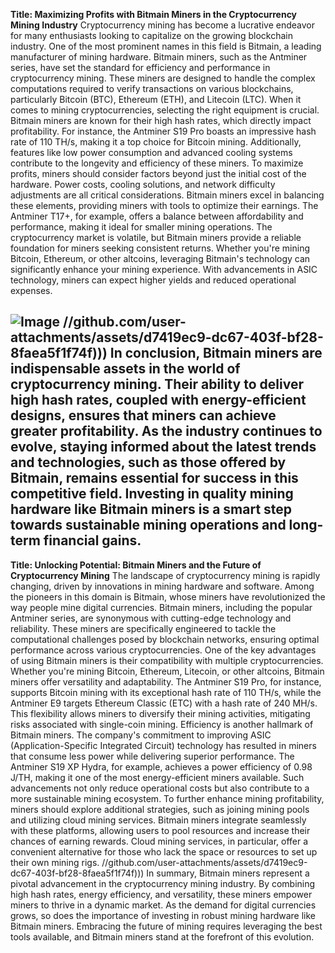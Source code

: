 **Title: Maximizing Profits with Bitmain Miners in the Cryptocurrency Mining Industry**
Cryptocurrency mining has become a lucrative endeavor for many enthusiasts looking to capitalize on the growing blockchain industry. One of the most prominent names in this field is Bitmain, a leading manufacturer of mining hardware. Bitmain miners, such as the Antminer series, have set the standard for efficiency and performance in cryptocurrency mining. These miners are designed to handle the complex computations required to verify transactions on various blockchains, particularly Bitcoin (BTC), Ethereum (ETH), and Litecoin (LTC).
When it comes to mining cryptocurrencies, selecting the right equipment is crucial. Bitmain miners are known for their high hash rates, which directly impact profitability. For instance, the Antminer S19 Pro boasts an impressive hash rate of 110 TH/s, making it a top choice for Bitcoin mining. Additionally, features like low power consumption and advanced cooling systems contribute to the longevity and efficiency of these miners.
To maximize profits, miners should consider factors beyond just the initial cost of the hardware. Power costs, cooling solutions, and network difficulty adjustments are all critical considerations. Bitmain miners excel in balancing these elements, providing miners with tools to optimize their earnings. The Antminer T17+, for example, offers a balance between affordability and performance, making it ideal for smaller mining operations.
The cryptocurrency market is volatile, but Bitmain miners provide a reliable foundation for miners seeking consistent returns. Whether you're mining Bitcoin, Ethereum, or other altcoins, leveraging Bitmain's technology can significantly enhance your mining experience. With advancements in ASIC technology, miners can expect higher yields and reduced operational expenses.

![Image](https://github.com/user-attachments/assets/d7419ec9-dc67-403f-bf28-8faea5f1f74f)
 //github.com/user-attachments/assets/d7419ec9-dc67-403f-bf28-8faea5f1f74f)))
In conclusion, Bitmain miners are indispensable assets in the world of cryptocurrency mining. Their ability to deliver high hash rates, coupled with energy-efficient designs, ensures that miners can achieve greater profitability. As the industry continues to evolve, staying informed about the latest trends and technologies, such as those offered by Bitmain, remains essential for success in this competitive field. Investing in quality mining hardware like Bitmain miners is a smart step towards sustainable mining operations and long-term financial gains.
---
**Title: Unlocking Potential: Bitmain Miners and the Future of Cryptocurrency Mining**
The landscape of cryptocurrency mining is rapidly changing, driven by innovations in mining hardware and software. Among the pioneers in this domain is Bitmain, whose miners have revolutionized the way people mine digital currencies. Bitmain miners, including the popular Antminer series, are synonymous with cutting-edge technology and reliability. These miners are specifically engineered to tackle the computational challenges posed by blockchain networks, ensuring optimal performance across various cryptocurrencies.
One of the key advantages of using Bitmain miners is their compatibility with multiple cryptocurrencies. Whether you're mining Bitcoin, Ethereum, Litecoin, or other altcoins, Bitmain miners offer versatility and adaptability. The Antminer S19 Pro, for instance, supports Bitcoin mining with its exceptional hash rate of 110 TH/s, while the Antminer E9 targets Ethereum Classic (ETC) with a hash rate of 240 MH/s. This flexibility allows miners to diversify their mining activities, mitigating risks associated with single-coin mining.
Efficiency is another hallmark of Bitmain miners. The company's commitment to improving ASIC (Application-Specific Integrated Circuit) technology has resulted in miners that consume less power while delivering superior performance. The Antminer S19 XP Hydra, for example, achieves a power efficiency of 0.98 J/TH, making it one of the most energy-efficient miners available. Such advancements not only reduce operational costs but also contribute to a more sustainable mining ecosystem.
To further enhance mining profitability, miners should explore additional strategies, such as joining mining pools and utilizing cloud mining services. Bitmain miners integrate seamlessly with these platforms, allowing users to pool resources and increase their chances of earning rewards. Cloud mining services, in particular, offer a convenient alternative for those who lack the space or resources to set up their own mining rigs.
 //github.com/user-attachments/assets/d7419ec9-dc67-403f-bf28-8faea5f1f74f)))
In summary, Bitmain miners represent a pivotal advancement in the cryptocurrency mining industry. By combining high hash rates, energy efficiency, and versatility, these miners empower miners to thrive in a dynamic market. As the demand for digital currencies grows, so does the importance of investing in robust mining hardware like Bitmain miners. Embracing the future of mining requires leveraging the best tools available, and Bitmain miners stand at the forefront of this evolution.
